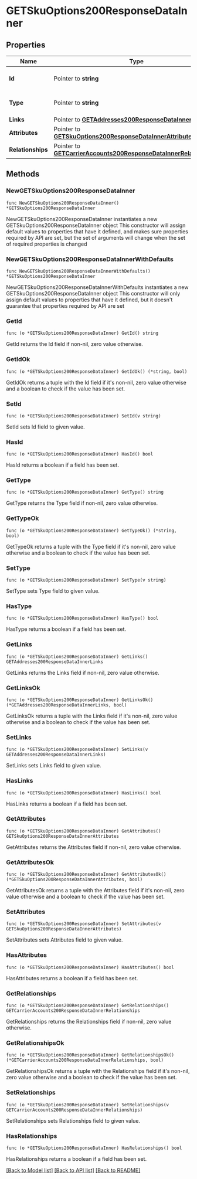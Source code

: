 # GETSkuOptions200ResponseDataInner

## Properties

Name | Type | Description | Notes
------------ | ------------- | ------------- | -------------
**Id** | Pointer to **string** | The resource&#39;s id | [optional] 
**Type** | Pointer to **string** | The resource&#39;s type | [optional] 
**Links** | Pointer to [**GETAddresses200ResponseDataInnerLinks**](GETAddresses200ResponseDataInnerLinks.md) |  | [optional] 
**Attributes** | Pointer to [**GETSkuOptions200ResponseDataInnerAttributes**](GETSkuOptions200ResponseDataInnerAttributes.md) |  | [optional] 
**Relationships** | Pointer to [**GETCarrierAccounts200ResponseDataInnerRelationships**](GETCarrierAccounts200ResponseDataInnerRelationships.md) |  | [optional] 

## Methods

### NewGETSkuOptions200ResponseDataInner

`func NewGETSkuOptions200ResponseDataInner() *GETSkuOptions200ResponseDataInner`

NewGETSkuOptions200ResponseDataInner instantiates a new GETSkuOptions200ResponseDataInner object
This constructor will assign default values to properties that have it defined,
and makes sure properties required by API are set, but the set of arguments
will change when the set of required properties is changed

### NewGETSkuOptions200ResponseDataInnerWithDefaults

`func NewGETSkuOptions200ResponseDataInnerWithDefaults() *GETSkuOptions200ResponseDataInner`

NewGETSkuOptions200ResponseDataInnerWithDefaults instantiates a new GETSkuOptions200ResponseDataInner object
This constructor will only assign default values to properties that have it defined,
but it doesn't guarantee that properties required by API are set

### GetId

`func (o *GETSkuOptions200ResponseDataInner) GetId() string`

GetId returns the Id field if non-nil, zero value otherwise.

### GetIdOk

`func (o *GETSkuOptions200ResponseDataInner) GetIdOk() (*string, bool)`

GetIdOk returns a tuple with the Id field if it's non-nil, zero value otherwise
and a boolean to check if the value has been set.

### SetId

`func (o *GETSkuOptions200ResponseDataInner) SetId(v string)`

SetId sets Id field to given value.

### HasId

`func (o *GETSkuOptions200ResponseDataInner) HasId() bool`

HasId returns a boolean if a field has been set.

### GetType

`func (o *GETSkuOptions200ResponseDataInner) GetType() string`

GetType returns the Type field if non-nil, zero value otherwise.

### GetTypeOk

`func (o *GETSkuOptions200ResponseDataInner) GetTypeOk() (*string, bool)`

GetTypeOk returns a tuple with the Type field if it's non-nil, zero value otherwise
and a boolean to check if the value has been set.

### SetType

`func (o *GETSkuOptions200ResponseDataInner) SetType(v string)`

SetType sets Type field to given value.

### HasType

`func (o *GETSkuOptions200ResponseDataInner) HasType() bool`

HasType returns a boolean if a field has been set.

### GetLinks

`func (o *GETSkuOptions200ResponseDataInner) GetLinks() GETAddresses200ResponseDataInnerLinks`

GetLinks returns the Links field if non-nil, zero value otherwise.

### GetLinksOk

`func (o *GETSkuOptions200ResponseDataInner) GetLinksOk() (*GETAddresses200ResponseDataInnerLinks, bool)`

GetLinksOk returns a tuple with the Links field if it's non-nil, zero value otherwise
and a boolean to check if the value has been set.

### SetLinks

`func (o *GETSkuOptions200ResponseDataInner) SetLinks(v GETAddresses200ResponseDataInnerLinks)`

SetLinks sets Links field to given value.

### HasLinks

`func (o *GETSkuOptions200ResponseDataInner) HasLinks() bool`

HasLinks returns a boolean if a field has been set.

### GetAttributes

`func (o *GETSkuOptions200ResponseDataInner) GetAttributes() GETSkuOptions200ResponseDataInnerAttributes`

GetAttributes returns the Attributes field if non-nil, zero value otherwise.

### GetAttributesOk

`func (o *GETSkuOptions200ResponseDataInner) GetAttributesOk() (*GETSkuOptions200ResponseDataInnerAttributes, bool)`

GetAttributesOk returns a tuple with the Attributes field if it's non-nil, zero value otherwise
and a boolean to check if the value has been set.

### SetAttributes

`func (o *GETSkuOptions200ResponseDataInner) SetAttributes(v GETSkuOptions200ResponseDataInnerAttributes)`

SetAttributes sets Attributes field to given value.

### HasAttributes

`func (o *GETSkuOptions200ResponseDataInner) HasAttributes() bool`

HasAttributes returns a boolean if a field has been set.

### GetRelationships

`func (o *GETSkuOptions200ResponseDataInner) GetRelationships() GETCarrierAccounts200ResponseDataInnerRelationships`

GetRelationships returns the Relationships field if non-nil, zero value otherwise.

### GetRelationshipsOk

`func (o *GETSkuOptions200ResponseDataInner) GetRelationshipsOk() (*GETCarrierAccounts200ResponseDataInnerRelationships, bool)`

GetRelationshipsOk returns a tuple with the Relationships field if it's non-nil, zero value otherwise
and a boolean to check if the value has been set.

### SetRelationships

`func (o *GETSkuOptions200ResponseDataInner) SetRelationships(v GETCarrierAccounts200ResponseDataInnerRelationships)`

SetRelationships sets Relationships field to given value.

### HasRelationships

`func (o *GETSkuOptions200ResponseDataInner) HasRelationships() bool`

HasRelationships returns a boolean if a field has been set.


[[Back to Model list]](../README.md#documentation-for-models) [[Back to API list]](../README.md#documentation-for-api-endpoints) [[Back to README]](../README.md)


